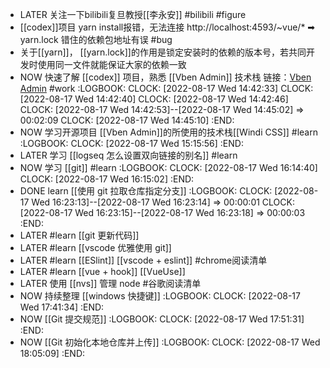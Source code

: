 - LATER 关注一下bilibili复旦教授[[李永安]] #bilibili #figure
- [[codex]]项目 yarn install报错，无法连接 http://localhost:4593/~vue/* ➡ yarn.lock 错住的依赖包地址有误 #bug
- 关于[[yarn]]， [[yarn.lock]]的作用是锁定安装时的依赖的版本号，若共同开发时使用同一文件就能保证大家的依赖一致
- NOW 快速了解 [[codex]] 项目，熟悉 [[Vben Admin]] 技术栈 链接：[Vben Admin](https://vvbin.cn/doc-next/) #work
  :LOGBOOK:
  CLOCK: [2022-08-17 Wed 14:42:33]
  CLOCK: [2022-08-17 Wed 14:42:40]
  CLOCK: [2022-08-17 Wed 14:42:46]
  CLOCK: [2022-08-17 Wed 14:42:53]--[2022-08-17 Wed 14:45:02] =>  00:02:09
  CLOCK: [2022-08-17 Wed 14:45:10]
  :END:
- NOW 学习开源项目 [[Vben Admin]]的所使用的技术栈[[Windi CSS]] #learn
  :LOGBOOK:
  CLOCK: [2022-08-17 Wed 15:15:56]
  :END:
- LATER 学习 [[logseq 怎么设置双向链接的别名]] #learn
- NOW 学习 [[git]] #learn
  :LOGBOOK:
  CLOCK: [2022-08-17 Wed 16:14:40]
  CLOCK: [2022-08-17 Wed 16:15:02]
  :END:
- DONE learn [[使用 git 拉取仓库指定分支]]
  :LOGBOOK:
  CLOCK: [2022-08-17 Wed 16:23:13]--[2022-08-17 Wed 16:23:14] =>  00:00:01
  CLOCK: [2022-08-17 Wed 16:23:15]--[2022-08-17 Wed 16:23:18] =>  00:00:03
  :END:
- LATER #learn [[git 更新代码]]
- LATER #learn [[vscode 优雅使用 git]]
- LATER #learn [[ESlint]] [[vscode + eslint]] #chrome阅读清单
- LATER #learn [[vue + hook]] [[VueUse]]
- LATER 使用 [[nvs]] 管理 node #谷歌阅读清单
- NOW 持续整理 [[windows 快捷键]]
  :LOGBOOK:
  CLOCK: [2022-08-17 Wed 17:41:34]
  :END:
- NOW [[Git 提交规范]]
  :LOGBOOK:
  CLOCK: [2022-08-17 Wed 17:51:31]
  :END:
- NOW [[Git 初始化本地仓库并上传]]
  :LOGBOOK:
  CLOCK: [2022-08-17 Wed 18:05:09]
  :END: